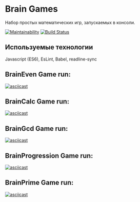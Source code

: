 # Brain Games
Набор простых математических игр, запускаемых в консоли.

[![Maintainability](https://api.codeclimate.com/v1/badges/118a21033ad36f54b8f3/maintainability)](https://codeclimate.com/github/Dael777/Brain-Games/maintainability)
[![Build Status](https://travis-ci.org/Dael777/Brain-Games.svg?branch=master)](https://travis-ci.org/Dael777/Brain-Games)

<h2>Используемые технологии</h2>
Javascript (ES6), EsLint, Babel, readline-sync

<h2>BrainEven Game run:</h2>

[![asciicast](https://asciinema.org/a/I7ZI27QPywAcO8mQs961JlivS.svg)](https://asciinema.org/a/I7ZI27QPywAcO8mQs961JlivS)

<h2>BrainCalc Game run:</h2>

[![asciicast](https://asciinema.org/a/yNz1QxhI72gDz2uBoIeleWYR7.svg)](https://asciinema.org/a/yNz1QxhI72gDz2uBoIeleWYR7)

<h2>BrainGcd Game run:</h2>

[![asciicast](https://asciinema.org/a/kCFUWCCvM9TbdXOmylACeln96.svg)](https://asciinema.org/a/kCFUWCCvM9TbdXOmylACeln96)

<h2>BrainProgression Game run:</h2>

[![asciicast](https://asciinema.org/a/vJ5RzvwPWABBPR0bS8jv1btwf.svg)](https://asciinema.org/a/vJ5RzvwPWABBPR0bS8jv1btwf)

<h2>BrainPrime Game run:</h2>

[![asciicast](https://asciinema.org/a/N0NIqH5k1hB1X9ItYBVlvn6lr.svg)](https://asciinema.org/a/N0NIqH5k1hB1X9ItYBVlvn6lr)
